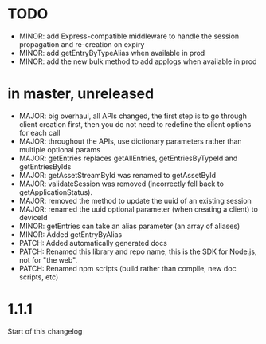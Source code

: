 # TODO

- MINOR: add Express-compatible middleware to handle the session propagation and re-creation on expiry
- MINOR: add getEntryByTypeAlias when available in prod
- MINOR: add the new bulk method to add applogs when available in prod

# in master, unreleased

- MAJOR: big overhaul, all APIs changed, the first step is to go through client creation first, then you do not need to redefine the client options for each call
- MAJOR: throughout the APIs, use dictionary parameters rather than multiple optional params
- MAJOR: getEntries replaces getAllEntries, getEntriesByTypeId and getEntriesByIds
- MAJOR: getAssetStreamById was renamed to getAssetById
- MAJOR: validateSession was removed (incorrectly fell back to getApplicationStatus).
- MAJOR: removed the method to update the uuid of an existing session
- MAJOR: renamed the uuid optional parameter (when creating a client) to deviceId
- MINOR: getEntries can take an alias parameter (an array of aliases)
- MINOR: Added getEntryByAlias
- PATCH: Added automatically generated docs
- PATCH: Renamed this library and repo name, this is the SDK for Node.js, not for "the web".
- PATCH: Renamed npm scripts (build rather than compile, new doc scripts, etc)

# 1.1.1

Start of this changelog
